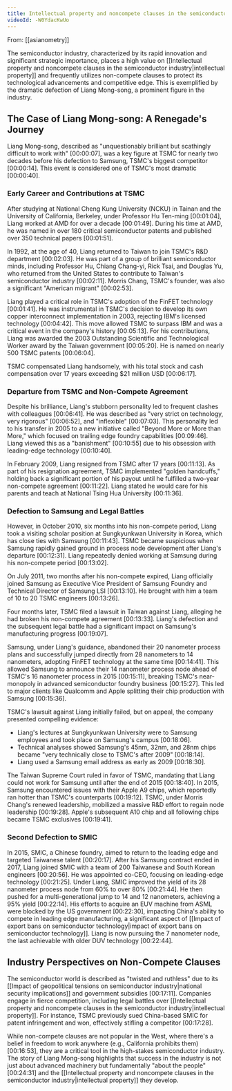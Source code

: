 ```yaml
---
title: Intellectual property and noncompete clauses in the semiconductor industry
videoId: -W0YdacKwUo
---
```


From: [[asianometry]] <br/> 

The semiconductor industry, characterized by its rapid innovation and significant strategic importance, places a high value on [[Intellectual property and noncompete clauses in the semiconductor industry|intellectual property]] and frequently utilizes non-compete clauses to protect its technological advancements and competitive edge. This is exemplified by the dramatic defection of Liang Mong-song, a prominent figure in the industry.

## The Case of Liang Mong-song: A Renegade's Journey

Liang Mong-song, described as "unquestionably brilliant but scathingly difficult to work with" <a class="yt-timestamp" data-t="00:00:07">[00:00:07]</a>, was a key figure at TSMC for nearly two decades before his defection to Samsung, TSMC's biggest competitor <a class="yt-timestamp" data-t="00:00:14">[00:00:14]</a>. This event is considered one of TSMC's most dramatic <a class="yt-timestamp" data-t="00:00:40">[00:00:40]</a>.

### Early Career and Contributions at TSMC

After studying at National Cheng Kung University (NCKU) in Tainan and the University of California, Berkeley, under Professor Hu Ten-ming <a class="yt-timestamp" data-t="00:01:04">[00:01:04]</a>, Liang worked at AMD for over a decade <a class="yt-timestamp" data-t="00:01:49">[00:01:49]</a>. During his time at AMD, he was named in over 180 critical semiconductor patents and published over 350 technical papers <a class="yt-timestamp" data-t="00:01:51">[00:01:51]</a>.

In 1992, at the age of 40, Liang returned to Taiwan to join TSMC's R&D department <a class="yt-timestamp" data-t="00:02:03">[00:02:03]</a>. He was part of a group of brilliant semiconductor minds, including Professor Hu, Chiang Chang-yi, Rick Tsai, and Douglas Yu, who returned from the United States to contribute to Taiwan's semiconductor industry <a class="yt-timestamp" data-t="00:02:11">[00:02:11]</a>. Morris Chang, TSMC's founder, was also a significant "American migrant" <a class="yt-timestamp" data-t="00:02:53">[00:02:53]</a>.

Liang played a critical role in TSMC's adoption of the FinFET technology <a class="yt-timestamp" data-t="00:01:41">[00:01:41]</a>. He was instrumental in TSMC's decision to develop its own copper interconnect implementation in 2003, rejecting IBM's licensed technology <a class="yt-timestamp" data-t="00:04:42">[00:04:42]</a>. This move allowed TSMC to surpass IBM and was a critical event in the company's history <a class="yt-timestamp" data-t="00:05:13">[00:05:13]</a>. For his contributions, Liang was awarded the 2003 Outstanding Scientific and Technological Worker award by the Taiwan government <a class="yt-timestamp" data-t="00:05:20">[00:05:20]</a>. He is named on nearly 500 TSMC patents <a class="yt-timestamp" data-t="00:06:04">[00:06:04]</a>.

TSMC compensated Liang handsomely, with his total stock and cash compensation over 17 years exceeding $21 million USD <a class="yt-timestamp" data-t="00:06:17">[00:06:17]</a>.

### Departure from TSMC and Non-Compete Agreement

Despite his brilliance, Liang's stubborn personality led to frequent clashes with colleagues <a class="yt-timestamp" data-t="00:06:41">[00:06:41]</a>. He was described as "very strict on technology, very rigorous" <a class="yt-timestamp" data-t="00:06:52">[00:06:52]</a>, and "inflexible" <a class="yt-timestamp" data-t="00:07:03">[00:07:03]</a>. This personality led to his transfer in 2005 to a new initiative called "Beyond More or More than More," which focused on trailing edge foundry capabilities <a class="yt-timestamp" data-t="00:09:46">[00:09:46]</a>. Liang viewed this as a "banishment" <a class="yt-timestamp" data-t="00:10:55">[00:10:55]</a> due to his obsession with leading-edge technology <a class="yt-timestamp" data-t="00:10:40">[00:10:40]</a>.

In February 2009, Liang resigned from TSMC after 17 years <a class="yt-timestamp" data-t="00:11:13">[00:11:13]</a>. As part of his resignation agreement, TSMC implemented "golden handcuffs," holding back a significant portion of his payout until he fulfilled a two-year non-compete agreement <a class="yt-timestamp" data-t="00:11:22">[00:11:22]</a>. Liang stated he would care for his parents and teach at National Tsing Hua University <a class="yt-timestamp" data-t="00:11:36">[00:11:36]</a>.

### Defection to Samsung and Legal Battles

However, in October 2010, six months into his non-compete period, Liang took a visiting scholar position at Sungkyunkwan University in Korea, which has close ties with Samsung <a class="yt-timestamp" data-t="00:11:43">[00:11:43]</a>. TSMC became suspicious when Samsung rapidly gained ground in process node development after Liang's departure <a class="yt-timestamp" data-t="00:12:31">[00:12:31]</a>. Liang repeatedly denied working at Samsung during his non-compete period <a class="yt-timestamp" data-t="00:13:02">[00:13:02]</a>.

On July 2011, two months after his non-compete expired, Liang officially joined Samsung as Executive Vice President of Samsung Foundry and Technical Director of Samsung LSI <a class="yt-timestamp" data-t="00:13:10">[00:13:10]</a>. He brought with him a team of 10 to 20 TSMC engineers <a class="yt-timestamp" data-t="00:13:26">[00:13:26]</a>.

Four months later, TSMC filed a lawsuit in Taiwan against Liang, alleging he had broken his non-compete agreement <a class="yt-timestamp" data-t="00:13:33">[00:13:33]</a>. Liang's defection and the subsequent legal battle had a significant impact on Samsung's manufacturing progress <a class="yt-timestamp" data-t="00:19:07">[00:19:07]</a>.

Samsung, under Liang's guidance, abandoned their 20 nanometer process plans and successfully jumped directly from 28 nanometers to 14 nanometers, adopting FinFET technology at the same time <a class="yt-timestamp" data-t="00:14:41">[00:14:41]</a>. This allowed Samsung to announce their 14 nanometer process node ahead of TSMC's 16 nanometer process in 2015 <a class="yt-timestamp" data-t="00:15:11">[00:15:11]</a>, breaking TSMC's near-monopoly in advanced semiconductor foundry business <a class="yt-timestamp" data-t="00:15:27">[00:15:27]</a>. This led to major clients like Qualcomm and Apple splitting their chip production with Samsung <a class="yt-timestamp" data-t="00:15:36">[00:15:36]</a>.

TSMC's lawsuit against Liang initially failed, but on appeal, the company presented compelling evidence:
*   Liang's lectures at Sungkyunkwan University were to Samsung employees and took place on Samsung's campus <a class="yt-timestamp" data-t="00:18:06">[00:18:06]</a>.
*   Technical analyses showed Samsung's 45nm, 32nm, and 28nm chips became "very technically close to TSMC's after 2009" <a class="yt-timestamp" data-t="00:18:14">[00:18:14]</a>.
*   Liang used a Samsung email address as early as 2009 <a class="yt-timestamp" data-t="00:18:30">[00:18:30]</a>.

The Taiwan Supreme Court ruled in favor of TSMC, mandating that Liang could not work for Samsung until after the end of 2015 <a class="yt-timestamp" data-t="00:18:40">[00:18:40]</a>. In 2015, Samsung encountered issues with their Apple A9 chips, which reportedly ran hotter than TSMC's counterparts <a class="yt-timestamp" data-t="00:19:12">[00:19:12]</a>. TSMC, under Morris Chang's renewed leadership, mobilized a massive R&D effort to regain node leadership <a class="yt-timestamp" data-t="00:19:28">[00:19:28]</a>. Apple's subsequent A10 chip and all following chips became TSMC exclusives <a class="yt-timestamp" data-t="00:19:41">[00:19:41]</a>.

### Second Defection to SMIC

In 2015, SMIC, a Chinese foundry, aimed to return to the leading edge and targeted Taiwanese talent <a class="yt-timestamp" data-t="00:20:17">[00:20:17]</a>. After his Samsung contract ended in 2017, Liang joined SMIC with a team of 200 Taiwanese and South Korean engineers <a class="yt-timestamp" data-t="00:20:56">[00:20:56]</a>. He was appointed co-CEO, focusing on leading-edge technology <a class="yt-timestamp" data-t="00:21:25">[00:21:25]</a>. Under Liang, SMIC improved the yield of its 28 nanometer process node from 60% to over 80% <a class="yt-timestamp" data-t="00:21:44">[00:21:44]</a>. He then pushed for a multi-generational jump to 14 and 12 nanometers, achieving a 95% yield <a class="yt-timestamp" data-t="00:22:14">[00:22:14]</a>. His efforts to acquire an EUV machine from ASML were blocked by the US government <a class="yt-timestamp" data-t="00:22:30">[00:22:30]</a>, impacting China's ability to compete in leading edge manufacturing, a significant aspect of [[Impact of export bans on semiconductor technology|impact of export bans on semiconductor technology]]. Liang is now pursuing the 7 nanometer node, the last achievable with older DUV technology <a class="yt-timestamp" data-t="00:22:44">[00:22:44]</a>.

## Industry Perspectives on Non-Compete Clauses

The semiconductor world is described as "twisted and ruthless" due to its [[Impact of geopolitical tensions on semiconductor industry|national security implications]] and government subsidies <a class="yt-timestamp" data-t="00:17:11">[00:17:11]</a>. Companies engage in fierce competition, including legal battles over [[Intellectual property and noncompete clauses in the semiconductor industry|intellectual property]]. For instance, TSMC previously sued China-based SMIC for patent infringement and won, effectively stifling a competitor <a class="yt-timestamp" data-t="00:17:28">[00:17:28]</a>.

While non-compete clauses are not popular in the West, where there's a belief in freedom to work anywhere (e.g., California prohibits them) <a class="yt-timestamp" data-t="00:16:53">[00:16:53]</a>, they are a critical tool in the high-stakes semiconductor industry. The story of Liang Mong-song highlights that success in the industry is not just about advanced machinery but fundamentally "about the people" <a class="yt-timestamp" data-t="00:24:31">[00:24:31]</a> and the [[Intellectual property and noncompete clauses in the semiconductor industry|intellectual property]] they develop.